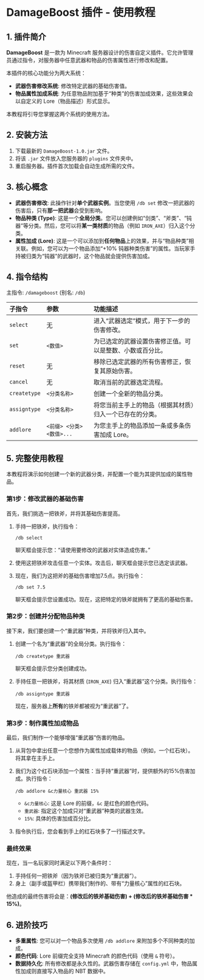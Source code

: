 # DamageBoost 插件 - 使用教程

## 1. 插件简介

**DamageBoost** 是一款为 Minecraft 服务器设计的伤害自定义插件。它允许管理员通过指令，对服务器中任意武器和物品的伤害属性进行修改和配置。

本插件的核心功能分为两大系统：

*   **武器伤害修改系统**: 修改特定武器的基础伤害值。
*   **物品属性加成系统**: 为任意物品附加基于“种类”的伤害加成效果，这些效果会以自定义的 Lore（物品描述）形式显示。

本教程将引导您掌握这两个系统的使用方法。

## 2. 安装方法

1.  下载最新的 `DamageBoost-1.0.jar` 文件。
2.  将该 `.jar` 文件放入您服务器的 `plugins` 文件夹中。
3.  重启服务器。插件首次加载会自动生成所需的文件。

## 3. 核心概念

*   **武器伤害修改**: 此操作针对**单个武器实例**。当您使用 `/db set` 修改一把武器的伤害后，只有**那一把武器**会受到影响。
*   **物品种类 (Type)**: 这是一个**全局分类**。您可以创建例如“剑类”、“斧类”、“钝器”等分类。然后，您可以将**某一类材质**的物品（例如 `IRON_AXE`）归入这个分类。
*   **属性加成 (Lore)**: 这是一个可以添加到**任何物品**上的效果，并与“物品种类”相关联。例如，您可以为一个物品添加“+10% 钝器种类伤害”的属性。当玩家手持被归类为“钝器”的武器时，这个物品就会提供伤害加成。

## 4. 指令结构

主指令: `/damageboost` (别名: `/db`)

| 子指令 | 参数 | 功能描述 |
| :--- | :--- | :--- |
| `select` | 无 | 进入“武器选定”模式，用于下一步的伤害修改。 |
| `set` | `<数值>` | 为已选定的武器设置伤害修正值。可以是整数、小数或百分比。 |
| `reset` | 无 | 移除已选定武器的所有伤害修正，恢复其原始伤害。 |
| `cancel` | 无 | 取消当前的武器选定流程。 |
| `createtype` | `<分类名称>` | 创建一个全新的物品分类。 |
| `assigntype` | `<分类名称>` | 将您当前主手上的物品（根据其材质）归入一个已存在的分类。 |
| `addlore` | `<前缀> <分类> <数值>...` | 为您主手上的物品添加一条或多条伤害加成 Lore。 |

## 5. 完整使用教程

本教程将演示如何创建一个新的武器分类，并配置一个能为其提供加成的属性物品。

### 第1步：修改武器的基础伤害

首先，我们挑选一把铁斧，并将其基础伤害提高。

1.  手持一把铁斧，执行指令：
    ```
    /db select
    ```
    聊天框会提示您：“请使用要修改的武器对实体造成伤害。”

2.  使用这把铁斧攻击任意一个实体。攻击后，聊天框会提示您已选定该武器。

3.  现在，我们为这把斧的基础伤害增加7.5点。执行指令：
    ```
    /db set 7.5
    ```
    聊天框会提示您设置成功。现在，这把特定的铁斧就拥有了更高的基础伤害。

### 第2步：创建并分配物品种类

接下来，我们要创建一个“重武器”种类，并将铁斧归入其中。

1.  创建一个名为“重武器”的全局分类。执行指令：
    ```
    /db createtype 重武器
    ```
    聊天框会提示您分类创建成功。

2.  手持任意一把铁斧，将其材质 (`IRON_AXE`) 归入“重武器”这个分类。执行指令：
    ```
    /db assigntype 重武器
    ```
    现在，服务器上**所有**的铁斧都被视为“重武器”了。

### 第3步：制作属性加成物品

最后，我们制作一个能够增强“重武器”伤害的物品。

1.  从背包中拿出任意一个您想作为属性加成载体的物品（例如，一个红石块）。将其拿在主手上。

2.  我们为这个红石块添加一个属性：当手持“重武器”时，提供额外的15%伤害加成。执行指令：
    ```
    /db addlore &c力量核心 重武器 15%
    ```
    *   `&c力量核心`: 这是 Lore 的前缀，`&c` 是红色的颜色代码。
    *   `重武器`: 指定这个加成只对“重武器”种类的武器生效。
    *   `15%`: 具体的伤害加成百分比。

3.  指令执行后，您会看到手上的红石块多了一行描述文字。

### 最终效果

现在，当一名玩家同时满足以下两个条件时：
1.  手持任何一把铁斧（因为铁斧已被归类为“重武器”）。
2.  身上（副手或盔甲栏）携带我们制作的、带有“力量核心”属性的红石块。

他造成的最终伤害将会是：**(修改后的铁斧基础伤害) + (修改后的铁斧基础伤害 * 15%)**。

## 6. 进阶技巧

*   **多重属性**: 您可以对一个物品多次使用 `/db addlore` 来附加多个不同种类的加成。
*   **颜色代码**: Lore 前缀完全支持 Minecraft 的颜色代码（使用 `&` 符号）。
*   **数据持久化**: 所有修改都是永久性的。武器伤害存储在 `config.yml` 中，物品属性加成则直接写入物品的 NBT 数据中。
